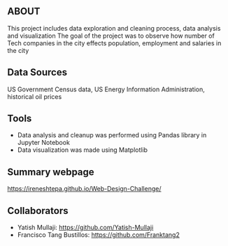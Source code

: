 ## ABOUT

This project includes data exploration and cleaning process, data analysis and visualization
The goal of the project was to observe how number of Tech companies in the city effects population, employment and salaries in the city

## Data Sources
US Government Census data, US Energy Information Administration, historical oil prices

## Tools
- Data analysis and cleanup was performed using Pandas library in Jupyter Notebook
- Data visualization was made using Matplotlib

## Summary webpage
https://ireneshtepa.github.io/Web-Design-Challenge/

## Collaborators
 - Yatish Mullaji: https://github.com/Yatish-Mullaji
 - Francisco Tang Bustillos: https://github.com/Franktang2
